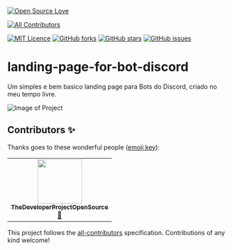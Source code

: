 [![Open Source Love](https://badges.frapsoft.com/os/v1/open-source.svg?v=103)](https://github.com/ellerbrock/open-source-badges/)
<!-- ALL-CONTRIBUTORS-BADGE:START - Do not remove or modify this section -->
[![All Contributors](https://img.shields.io/badge/all_contributors-1-orange.svg?style=flat-square)](#contributors-)
<!-- ALL-CONTRIBUTORS-BADGE:END -->
[![MIT Licence](https://badges.frapsoft.com/os/mit/mit.svg?v=103)](https://opensource.org/licenses/mit-license.php)
[![GitHub forks](https://img.shields.io/github/forks/HakaCode/landing-page-for-bot-discord)](https://github.com/HakaCode/landing-page-for-bot-discord/network)
[![GitHub stars](https://img.shields.io/github/stars/HakaCode/landing-page-for-bot-discord)](https://github.com/HakaCode/landing-page-for-bot-discord/stargazers)
[![GitHub issues](https://img.shields.io/github/issues/HakaCode/landing-page-for-bot-discord)](https://github.com/HakaCode/landing-page-for-bot-discord/issues)
<!--![GitHub contributors](https://img.shields.io/github/contributors/HakaCode/landing-page-for-bot-discord)-->


# landing-page-for-bot-discord
 Um simples e bem basico landing page para Bots do Discord, criado no meu tempo livre.

 ![Image of Project](https://repository-images.githubusercontent.com/201714625/99d85d80-bbd6-11e9-8690-1f251cf6f042)

## Contributors ✨

Thanks goes to these wonderful people ([emoji key](https://allcontributors.org/docs/en/emoji-key)):

<!-- ALL-CONTRIBUTORS-LIST:START - Do not remove or modify this section -->
<!-- prettier-ignore-start -->
<!-- markdownlint-disable -->
<table>
  <tr>
    <td align="center"><a href="https://github.com/TheDeveloperProjectOpenSource"><img src="https://avatars1.githubusercontent.com/u/24197640?v=4" width="100px;" alt=""/><br /><sub><b>TheDeveloperProjectOpenSource</b></sub></a><br /><a href="#design-TheDeveloperProjectOpenSource" title="Design">🎨</a></td>
  </tr>
</table>

<!-- markdownlint-enable -->
<!-- prettier-ignore-end -->
<!-- ALL-CONTRIBUTORS-LIST:END -->

This project follows the [all-contributors](https://github.com/all-contributors/all-contributors) specification. Contributions of any kind welcome!